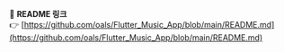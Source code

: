 
🔗 **README 링크**  
👉 [https://github.com/oals/Flutter_Music_App/blob/main/README.md](https://github.com/oals/Flutter_Music_App/blob/main/README.md)

